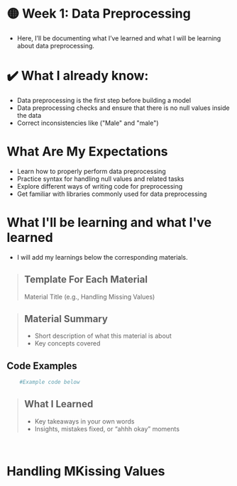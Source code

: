 # 🟡 Week 1: Data Preprocessing

- Here, I’ll be documenting what I’ve learned and what I will be learning about data preprocessing.  


# ✔️ What I already know:

- Data preprocessing is the first step before building a model
- Data preprocessing checks and ensure that there is no null values inside the data
- Correct inconsistencies like ("Male" and "male")


#  What Are My Expectations

- Learn how to properly perform data preprocessing  
- Practice syntax for handling null values and related tasks  
- Explore different ways of writing code for preprocessing  
- Get familiar with libraries commonly used for data preprocessing  


# What I'll be learning and what I've learned 
- I will add my learnings below the corresponding materials. 

>## Template For Each Material
> Material Title (e.g., Handling Missing Values)

>## Material Summary
>- Short description of what this material is about  
>- Key concepts covered  

##  Code Examples
```python
    #Example code below
```


>##  What I Learned
>- Key takeaways in your own words  
>- Insights, mistakes fixed, or “ahhh okay” moments  


<br>

# Handling MKissing Values